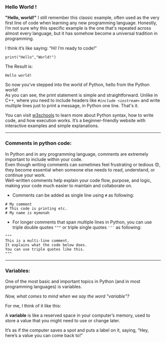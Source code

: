 ### Hello World !

**"Hello, world!"** I still remember this classic example, often used as the very first line of code when learning any new programming language.
Honestly, I’m not sure why this specific example is the one that's repeated across almost every language, but it has somehow become a universal tradition in programming.

I think it’s like saying: “Hi! I’m ready to code!”

```
print("Hello","World!")
```
The Result is: 

```
Hello world!
```

So now you've stepped into the world of Python, hello from the Python world!</br>
As you can see, the print statement is simple and straightforward.
Unlike in C++, where you need to include headers like *`#include <iostream>`* and write multiple lines just to print a message, in Python one line. That's it.

You can visit [w3schools](https://www.w3schools.com/python/python_syntax.asp) to learn more about Python syntax, how to write code, and how execution works.
It’s a beginner-friendly website with interactive examples and simple explanations.

---
### Comments in python code:
In Python and in any programming language, comments are extremely important to include within your code.</br>
Even though writing comments can sometimes feel frustrating or tedious :disappointed:, they become essential when someone else needs to read, understand, or continue your work.</br>
Well-written comments help explain your code flow, purpose, and logic, making your code much easier to maintain and collaborate on.</br>

- Comments can be added as single line using `#` as following:

```
# My comment
# This code is printing etc.
# My name is mymonah 
```
- For longer comments that span multiple lines in Python, you can use triple double quotes `"""` or triple single quotes `'''` as following:

```
"""
This is a multi-line comment.
It explains what the code below does.
You can use triple quotes like this.
"""
```

--- 
### Variables:
One of the most basic and important topics in Python (and in most programming languages) is variables.</br>

*Now, what comes to mind when we say the word "variable"?*

For me, I think of it like this:

A **variable** is like a reserved space in your computer’s memory, used to store a value that you might need to use or change later.

It’s as if the computer saves a spot and puts a label on it, saying, “Hey, here’s a value you can come back to!”

